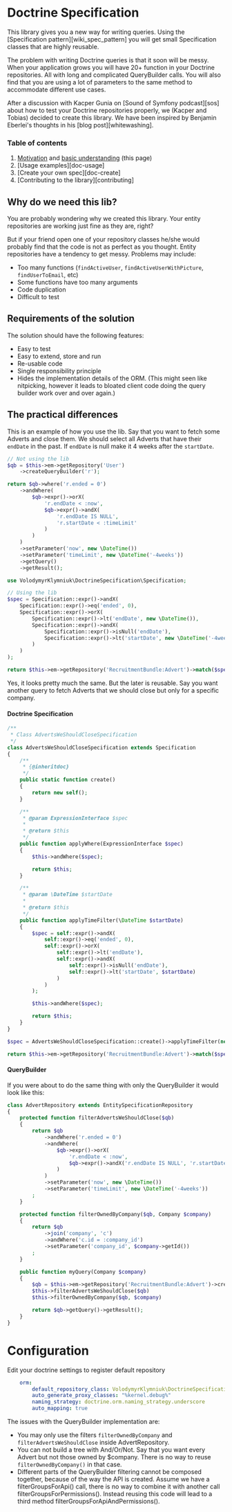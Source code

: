 # Doctrine Specification

This library gives you a new way for writing queries. Using the [Specification pattern][wiki_spec_pattern] you will
get small Specification classes that are highly reusable.

The problem with writing Doctrine queries is that it soon will be messy. When your application grows you will have
20+ function in your Doctrine repositories. All with long and complicated QueryBuilder calls. You will also find that
you are using a lot of parameters to the same method to accommodate different use cases.

After a discussion with Kacper Gunia on [Sound of Symfony podcast][sos] about how to test your Doctrine repositories properly, we (Kacper and Tobias) decided to create this library. We have been inspired by Benjamin Eberlei's thoughts in his [blog post][whitewashing].

### Table of contents

1. [Motivation](#why-do-we-need-this-lib) and [basic understanding](#the-practical-differences) (this page)
2. [Usage examples][doc-usage]
3. [Create your own spec][doc-create]
4. [Contributing to the library][contributing]


## Why do we need this lib?

You are probably wondering why we created this library. Your entity repositories are working just fine as they are, right?

But if your friend open one of your repository classes he/she would probably find that the code is not as perfect as you thought.
Entity repositories have a tendency to get messy. Problems may include:

* Too many functions (`findActiveUser`, `findActiveUserWithPicture`, `findUserToEmail`, etc)
* Some functions have too many arguments
* Code duplication
* Difficult to test

## Requirements of the solution

The solution should have the following features:

* Easy to test
* Easy to extend, store and run
* Re-usable code
* Single responsibility principle
* Hides the implementation details of the ORM. (This might seen like nitpicking, however it leads to bloated client code
  doing the query builder work over and over again.)

## The practical differences

This is an example of how you use the lib. Say that you want to fetch some Adverts and close them. We should select all Adverts that have their `endDate` in the past. If `endDate` is null make it 4 weeks after the `startDate`.

```php
// Not using the lib
$qb = $this->em->getRepository('User')
    ->createQueryBuilder('r');

return $qb->where('r.ended = 0')
    ->andWhere(
        $qb->expr()->orX(
            'r.endDate < :now',
            $qb->expr()->andX(
                'r.endDate IS NULL',
                'r.startDate < :timeLimit'
            )
        )
    )
    ->setParameter('now', new \DateTime())
    ->setParameter('timeLimit', new \DateTime('-4weeks'))
    ->getQuery()
    ->getResult();
```

```php
use VolodymyrKlymniuk\DoctrineSpecification\Specification;

// Using the lib
$spec = Specification::expr()->andX(
    Specification::expr()->eq('ended', 0),
    Specification::expr()->orX(
        Specification::expr()->lt('endDate', new \DateTime()),
        Specification::expr()->andX(
            Specification::expr()->isNull('endDate'),
            Specification::expr()->lt('startDate', new \DateTime('-4weeks'))
        )
    )
);

return $this->em->getRepository('RecruitmentBundle:Advert')->match($spec);
```

Yes, it looks pretty much the same. But the later is reusable. Say you want another query to fetch Adverts that we
should close but only for a specific company.

#### Doctrine Specification

```php
/**
 * Class AdvertsWeShouldCloseSpecification
 */
class AdvertsWeShouldCloseSpecification extends Specification
{
    /**
     * {@inheritdoc}
     */
    public static function create()
    {
        return new self();
    }

    /**
     * @param ExpressionInterface $spec
     *
     * @return $this
     */
    public function applyWhere(ExpressionInterface $spec)
    {
        $this->andWhere($spec);

        return $this;
    }

    /**
     * @param \DateTime $startDate
     *
     * @return $this
     */
    public function applyTimeFilter(\DateTime $startDate)
    {
        $spec = self::expr()->andX(
            self::expr()->eq('ended', 0),
            self::expr()->orX(
                self::expr()->lt('endDate'),
                self::expr()->andX(
                    self::expr()->isNull('endDate'),
                    self::expr()->lt('startDate', $startDate)
                )
            )
        );

        $this->andWhere($spec);

        return $this;
    }
}

$spec = AdvertsWeShouldCloseSpecification::create()->applyTimeFilter(new \DateTime('-4weeks')); 

return $this->em->getRepository('RecruitmentBundle:Advert')->match($spec);
```

#### QueryBuilder

If you were about to do the same thing with only the QueryBuilder it would look like this:

```php
class AdvertRepository extends EntitySpecificationRepository
{
    protected function filterAdvertsWeShouldClose($qb)
    {
        return $qb
            ->andWhere('r.ended = 0')
            ->andWhere(
                $qb->expr()->orX(
                    'r.endDate < :now',
                    $qb->expr()->andX('r.endDate IS NULL', 'r.startDate < :timeLimit')
                )
            )
            ->setParameter('now', new \DateTime())
            ->setParameter('timeLimit', new \DateTime('-4weeks'))
        ;
    }

    protected function filterOwnedByCompany($qb, Company $company)
    {
        return $qb
            ->join('company', 'c')
            ->andWhere('c.id = :company_id')
            ->setParameter('company_id', $company->getId())
        ;
    }

    public function myQuery(Company $company)
    {
        $qb = $this->em->getRepository('RecruitmentBundle:Advert')->createQueryBuilder('r');
        $this->filterAdvertsWeShouldClose($qb)
        $this->filterOwnedByCompany($qb, $company)

        return $qb->getQuery()->getResult();
    }
}
```

# Configuration
Edit your doctrine settings to register default repository
```yaml
    orm:
        default_repository_class: VolodymyrKlymniuk\DoctrineSpecification\EntitySpecificationRepository
        auto_generate_proxy_classes: "%kernel.debug%"
        naming_strategy: doctrine.orm.naming_strategy.underscore
        auto_mapping: true
```

The issues with the QueryBuilder implementation are:

* You may only use the filters `filterOwnedByCompany` and `filterAdvertsWeShouldClose` inside AdvertRepository.
* You can not build a tree with And/Or/Not. Say that you want every Advert but not those owned by $company. There
  is no way to reuse `filterOwnedByCompany()` in that case.
* Different parts of the QueryBuilder filtering cannot be composed together, because of the way the API is created.
  Assume we have a filterGroupsForApi() call, there is no way to combine it with another call filterGroupsForPermissions().
  Instead reusing this code will lead to a third method filterGroupsForApiAndPermissions().